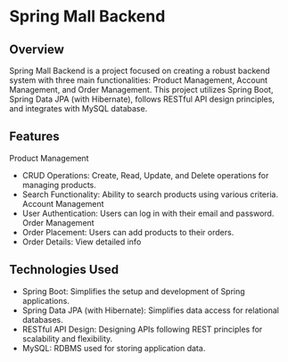 # Spring Mall Backend
## Overview
Spring Mall Backend is a project focused on creating a robust backend system with three main functionalities: Product Management, Account Management, and Order Management. This project utilizes Spring Boot, Spring Data JPA (with Hibernate), follows RESTful API design principles, and integrates with MySQL database.

## Features
Product Management
- CRUD Operations: Create, Read, Update, and Delete operations for managing products.
- Search Functionality: Ability to search products using various criteria.
Account Management
- User Authentication: Users can log in with their email and password.
Order Management
- Order Placement: Users can add products to their orders.
- Order Details: View detailed info

## Technologies Used
- Spring Boot: Simplifies the setup and development of Spring applications.  
- Spring Data JPA (with Hibernate): Simplifies data access for relational databases.  
- RESTful API Design: Designing APIs following REST principles for scalability and flexibility.  
- MySQL: RDBMS used for storing application data.


